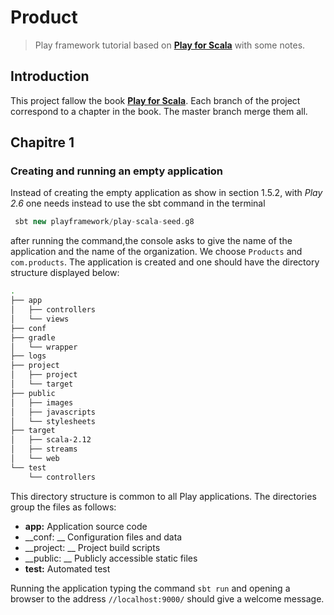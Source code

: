 # __Product__
>Play framework tutorial based on [**Play for Scala**](https://www.manning.com/books/play-for-scala) with some notes.

## Introduction

This project fallow the book [**Play for Scala**](https://www.manning.com/books/play-for-scala). Each branch of the project correspond to a chapter in the book. The master branch merge them all.

## Chapitre 1

### Creating and running an empty application

Instead of creating the empty application as show in section 1.5.2, with *Play 2.6* one needs instead to use the sbt command in the terminal

``` sbt
 sbt new playframework/play-scala-seed.g8
```
after running the command,the console asks to give the name of the application and the name of the organization. We choose ``` Products ``` and  ``` com.products ```. The application is created and one should have the directory structure displayed below:
```bash
.
├── app
│   ├── controllers  
│   └── views
├── conf
├── gradle
│   └── wrapper
├── logs
├── project
│   ├── project
│   └── target
├── public
│   ├── images
│   ├── javascripts
│   └── stylesheets
├── target
│   ├── scala-2.12
│   ├── streams
│   └── web
└── test
    └── controllers


```
This directory structure is common to all Play applications. The directories group the files as follows:
* __app:__ Application source code
* __conf: __ Configuration files and data
* __project: __ Project build scripts
* __public: __ Publicly accessible static files
* __test:__ Automated test

Running the  application typing the command ``` sbt run ``` and opening a browser to  the address  ``` //localhost:9000/ ``` should give a welcome message.

